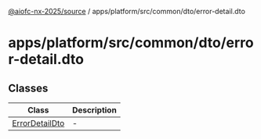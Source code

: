 [@aiofc-nx-2025/source](../../../../../../index.md) / apps/platform/src/common/dto/error-detail.dto

# apps/platform/src/common/dto/error-detail.dto

## Classes

| Class | Description |
| ------ | ------ |
| [ErrorDetailDto](classes/ErrorDetailDto.md) | - |
